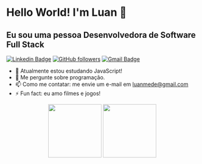 <h1>Hello World! I'm Luan 👋</h1>

<h2>Eu sou uma pessoa Desenvolvedora de Software Full Stack</h2>

[![Linkedin Badge](https://img.shields.io/badge/-LuanMed-blue?style=flat-square&logo=Linkedin&logoColor=white&link=https://www.linkedin.com/in/luan-medeiros-alves/)](https://www.linkedin.com/in/luan-medeiros-alves/)
[![GitHub followers](https://img.shields.io/github/followers/LuanMed?label=Follow&style=social)](https://github.com/LuanMed/?tab=follow)
[![Gmail Badge](https://img.shields.io/badge/-luanmede@gmail.com-c14438?style=flat-square&logo=Gmail&logoColor=white&link=mailto:luanmede@gmail.com)](mailto:luanmede@gmail.com)

<!--
**LuanMed/LuanMed** is a ✨ _special_ ✨ repository because its `README.md` (this file) appears on your GitHub profile.

Here are some ideas to get you started:

- 🔭 I’m currently working on ...
- 🌱 I’m currently learning ...
- 👯 I’m looking to collaborate on ...
- 🤔 I’m looking for help with ...
- 💬 Ask me about ...
- 📫 How to reach me: ...
- 😄 Pronouns: ...
- ⚡ Fun fact: ...

-->

- 🌱 Atualmente estou estudando JavaScript!
- 💬 Me pergunte sobre programação.
- 📫 Como me contatar: me envie um e-mail em luanmede@gmail.com
- ⚡ Fun fact: eu amo filmes e jogos!

<div align="center">
  <img src="https://github-readme-stats.vercel.app/api?username=LuanMed&show_icons=true&theme=nightowl" height="140"/>
  <img height="140em" src="https://github-readme-stats.vercel.app/api/top-langs/?username=LuanMed&layout=compact&langs_count=7&theme=nightowl"/>  
</div>
<!-- 
<img src="https://github-readme-stats.vercel.app/api?username=LuanMed&show_icons=true&theme=nightowl"  height="140"/>
<img src="https://github-readme-stats.vercel.app/api/top-langs/?username=LuanMed&compact&langs_count=7=true&theme=nightowl"  height="140"/> -->
